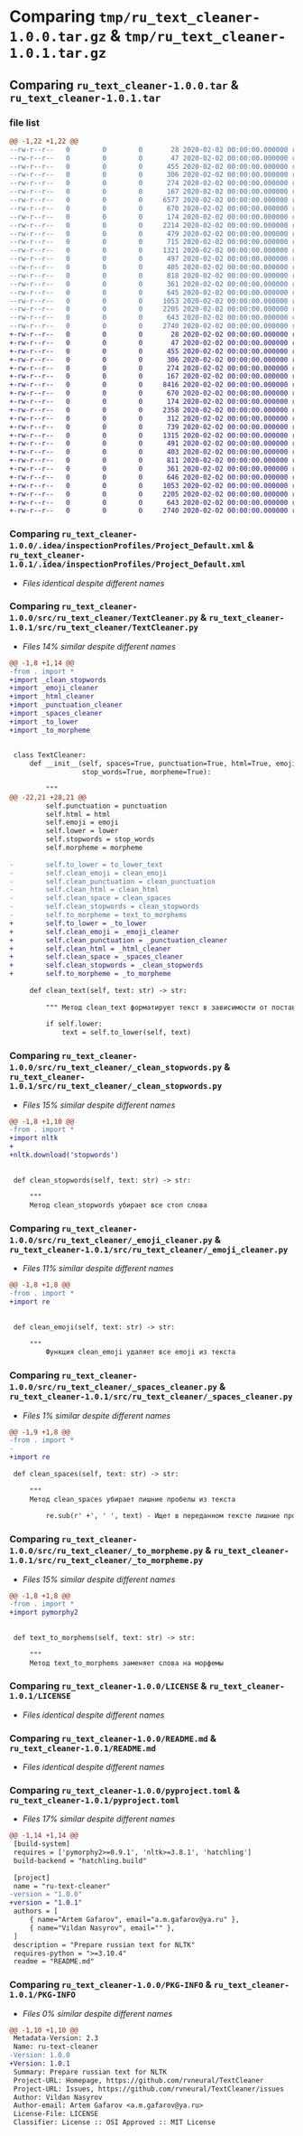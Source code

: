 # Comparing `tmp/ru_text_cleaner-1.0.0.tar.gz` & `tmp/ru_text_cleaner-1.0.1.tar.gz`

## Comparing `ru_text_cleaner-1.0.0.tar` & `ru_text_cleaner-1.0.1.tar`

### file list

```diff
@@ -1,22 +1,22 @@
--rw-r--r--   0        0        0       28 2020-02-02 00:00:00.000000 ru_text_cleaner-1.0.0/requirements.txt
--rw-r--r--   0        0        0       47 2020-02-02 00:00:00.000000 ru_text_cleaner-1.0.0/.idea/.gitignore
--rw-r--r--   0        0        0      455 2020-02-02 00:00:00.000000 ru_text_cleaner-1.0.0/.idea/TextCleaner.iml
--rw-r--r--   0        0        0      306 2020-02-02 00:00:00.000000 ru_text_cleaner-1.0.0/.idea/misc.xml
--rw-r--r--   0        0        0      274 2020-02-02 00:00:00.000000 ru_text_cleaner-1.0.0/.idea/modules.xml
--rw-r--r--   0        0        0      167 2020-02-02 00:00:00.000000 ru_text_cleaner-1.0.0/.idea/vcs.xml
--rw-r--r--   0        0        0     6577 2020-02-02 00:00:00.000000 ru_text_cleaner-1.0.0/.idea/workspace.xml
--rw-r--r--   0        0        0      670 2020-02-02 00:00:00.000000 ru_text_cleaner-1.0.0/.idea/inspectionProfiles/Project_Default.xml
--rw-r--r--   0        0        0      174 2020-02-02 00:00:00.000000 ru_text_cleaner-1.0.0/.idea/inspectionProfiles/profiles_settings.xml
--rw-r--r--   0        0        0     2214 2020-02-02 00:00:00.000000 ru_text_cleaner-1.0.0/src/ru_text_cleaner/TextCleaner.py
--rw-r--r--   0        0        0      479 2020-02-02 00:00:00.000000 ru_text_cleaner-1.0.0/src/ru_text_cleaner/__init__.py
--rw-r--r--   0        0        0      715 2020-02-02 00:00:00.000000 ru_text_cleaner-1.0.0/src/ru_text_cleaner/_clean_stopwords.py
--rw-r--r--   0        0        0     1321 2020-02-02 00:00:00.000000 ru_text_cleaner-1.0.0/src/ru_text_cleaner/_emoji_cleaner.py
--rw-r--r--   0        0        0      497 2020-02-02 00:00:00.000000 ru_text_cleaner-1.0.0/src/ru_text_cleaner/_html_cleaner.py
--rw-r--r--   0        0        0      405 2020-02-02 00:00:00.000000 ru_text_cleaner-1.0.0/src/ru_text_cleaner/_punctuation_cleaner.py
--rw-r--r--   0        0        0      818 2020-02-02 00:00:00.000000 ru_text_cleaner-1.0.0/src/ru_text_cleaner/_spaces_cleaner.py
--rw-r--r--   0        0        0      361 2020-02-02 00:00:00.000000 ru_text_cleaner-1.0.0/src/ru_text_cleaner/_to_lower.py
--rw-r--r--   0        0        0      645 2020-02-02 00:00:00.000000 ru_text_cleaner-1.0.0/src/ru_text_cleaner/_to_morpheme.py
--rw-r--r--   0        0        0     1053 2020-02-02 00:00:00.000000 ru_text_cleaner-1.0.0/LICENSE
--rw-r--r--   0        0        0     2205 2020-02-02 00:00:00.000000 ru_text_cleaner-1.0.0/README.md
--rw-r--r--   0        0        0      643 2020-02-02 00:00:00.000000 ru_text_cleaner-1.0.0/pyproject.toml
--rw-r--r--   0        0        0     2740 2020-02-02 00:00:00.000000 ru_text_cleaner-1.0.0/PKG-INFO
+-rw-r--r--   0        0        0       28 2020-02-02 00:00:00.000000 ru_text_cleaner-1.0.1/requirements.txt
+-rw-r--r--   0        0        0       47 2020-02-02 00:00:00.000000 ru_text_cleaner-1.0.1/.idea/.gitignore
+-rw-r--r--   0        0        0      455 2020-02-02 00:00:00.000000 ru_text_cleaner-1.0.1/.idea/TextCleaner.iml
+-rw-r--r--   0        0        0      306 2020-02-02 00:00:00.000000 ru_text_cleaner-1.0.1/.idea/misc.xml
+-rw-r--r--   0        0        0      274 2020-02-02 00:00:00.000000 ru_text_cleaner-1.0.1/.idea/modules.xml
+-rw-r--r--   0        0        0      167 2020-02-02 00:00:00.000000 ru_text_cleaner-1.0.1/.idea/vcs.xml
+-rw-r--r--   0        0        0     8416 2020-02-02 00:00:00.000000 ru_text_cleaner-1.0.1/.idea/workspace.xml
+-rw-r--r--   0        0        0      670 2020-02-02 00:00:00.000000 ru_text_cleaner-1.0.1/.idea/inspectionProfiles/Project_Default.xml
+-rw-r--r--   0        0        0      174 2020-02-02 00:00:00.000000 ru_text_cleaner-1.0.1/.idea/inspectionProfiles/profiles_settings.xml
+-rw-r--r--   0        0        0     2358 2020-02-02 00:00:00.000000 ru_text_cleaner-1.0.1/src/ru_text_cleaner/TextCleaner.py
+-rw-r--r--   0        0        0      312 2020-02-02 00:00:00.000000 ru_text_cleaner-1.0.1/src/ru_text_cleaner/__init__.py
+-rw-r--r--   0        0        0      739 2020-02-02 00:00:00.000000 ru_text_cleaner-1.0.1/src/ru_text_cleaner/_clean_stopwords.py
+-rw-r--r--   0        0        0     1315 2020-02-02 00:00:00.000000 ru_text_cleaner-1.0.1/src/ru_text_cleaner/_emoji_cleaner.py
+-rw-r--r--   0        0        0      491 2020-02-02 00:00:00.000000 ru_text_cleaner-1.0.1/src/ru_text_cleaner/_html_cleaner.py
+-rw-r--r--   0        0        0      403 2020-02-02 00:00:00.000000 ru_text_cleaner-1.0.1/src/ru_text_cleaner/_punctuation_cleaner.py
+-rw-r--r--   0        0        0      811 2020-02-02 00:00:00.000000 ru_text_cleaner-1.0.1/src/ru_text_cleaner/_spaces_cleaner.py
+-rw-r--r--   0        0        0      361 2020-02-02 00:00:00.000000 ru_text_cleaner-1.0.1/src/ru_text_cleaner/_to_lower.py
+-rw-r--r--   0        0        0      646 2020-02-02 00:00:00.000000 ru_text_cleaner-1.0.1/src/ru_text_cleaner/_to_morpheme.py
+-rw-r--r--   0        0        0     1053 2020-02-02 00:00:00.000000 ru_text_cleaner-1.0.1/LICENSE
+-rw-r--r--   0        0        0     2205 2020-02-02 00:00:00.000000 ru_text_cleaner-1.0.1/README.md
+-rw-r--r--   0        0        0      643 2020-02-02 00:00:00.000000 ru_text_cleaner-1.0.1/pyproject.toml
+-rw-r--r--   0        0        0     2740 2020-02-02 00:00:00.000000 ru_text_cleaner-1.0.1/PKG-INFO
```

### Comparing `ru_text_cleaner-1.0.0/.idea/inspectionProfiles/Project_Default.xml` & `ru_text_cleaner-1.0.1/.idea/inspectionProfiles/Project_Default.xml`

 * *Files identical despite different names*

### Comparing `ru_text_cleaner-1.0.0/src/ru_text_cleaner/TextCleaner.py` & `ru_text_cleaner-1.0.1/src/ru_text_cleaner/TextCleaner.py`

 * *Files 14% similar despite different names*

```diff
@@ -1,8 +1,14 @@
-from . import *
+import _clean_stopwords
+import _emoji_cleaner
+import _html_cleaner
+import _punctuation_cleaner
+import _spaces_cleaner
+import _to_lower
+import _to_morpheme
 
 
 class TextCleaner:
     def __init__(self, spaces=True, punctuation=True, html=True, emoji=True, lower=True,
                  stop_words=True, morpheme=True):
 
         """
@@ -22,21 +28,21 @@
         self.punctuation = punctuation
         self.html = html
         self.emoji = emoji
         self.lower = lower
         self.stopwords = stop_words
         self.morpheme = morpheme
 
-        self.to_lower = to_lower_text
-        self.clean_emoji = clean_emoji
-        self.clean_punctuation = clean_punctuation
-        self.clean_html = clean_html
-        self.clean_space = clean_spaces
-        self.clean_stopwords = clean_stopwords
-        self.to_morpheme = text_to_morphems
+        self.to_lower = _to_lower
+        self.clean_emoji = _emoji_cleaner
+        self.clean_punctuation = _punctuation_cleaner
+        self.clean_html = _html_cleaner
+        self.clean_space = _spaces_cleaner
+        self.clean_stopwords = _clean_stopwords
+        self.to_morpheme = _to_morpheme
 
     def clean_text(self, text: str) -> str:
 
         """ Метод clean_text форматирует текст в зависимости от поставленных флагов"""
 
         if self.lower:
             text = self.to_lower(self, text)
```

### Comparing `ru_text_cleaner-1.0.0/src/ru_text_cleaner/_clean_stopwords.py` & `ru_text_cleaner-1.0.1/src/ru_text_cleaner/_clean_stopwords.py`

 * *Files 15% similar despite different names*

```diff
@@ -1,8 +1,10 @@
-from . import *
+import nltk
+
+nltk.download('stopwords')
 
 
 def clean_stopwords(self, text: str) -> str:
 
     """
     Метод clean_stopwords убирает все стоп слова
```

### Comparing `ru_text_cleaner-1.0.0/src/ru_text_cleaner/_emoji_cleaner.py` & `ru_text_cleaner-1.0.1/src/ru_text_cleaner/_emoji_cleaner.py`

 * *Files 11% similar despite different names*

```diff
@@ -1,8 +1,8 @@
-from . import *
+import re
 
 
 def clean_emoji(self, text: str) -> str:
 
     """
         Функция clean_emoji удаляет все emoji из текста
```

### Comparing `ru_text_cleaner-1.0.0/src/ru_text_cleaner/_spaces_cleaner.py` & `ru_text_cleaner-1.0.1/src/ru_text_cleaner/_spaces_cleaner.py`

 * *Files 1% similar despite different names*

```diff
@@ -1,9 +1,8 @@
-from . import *
-
+import re
 
 def clean_spaces(self, text: str) -> str:
 
     """
     Метод clean_spaces убирает лишние пробелы из текста
 
         re.sub(r' +', ' ', text) - Ищет в переданном тексте лишние пробелы, заменяет их на один пробел
```

### Comparing `ru_text_cleaner-1.0.0/src/ru_text_cleaner/_to_morpheme.py` & `ru_text_cleaner-1.0.1/src/ru_text_cleaner/_to_morpheme.py`

 * *Files 15% similar despite different names*

```diff
@@ -1,8 +1,8 @@
-from . import *
+import pymorphy2
 
 
 def text_to_morphems(self, text: str) -> str:
 
     """
     Метод text_to_morphems заменяет слова на морфемы
```

### Comparing `ru_text_cleaner-1.0.0/LICENSE` & `ru_text_cleaner-1.0.1/LICENSE`

 * *Files identical despite different names*

### Comparing `ru_text_cleaner-1.0.0/README.md` & `ru_text_cleaner-1.0.1/README.md`

 * *Files identical despite different names*

### Comparing `ru_text_cleaner-1.0.0/pyproject.toml` & `ru_text_cleaner-1.0.1/pyproject.toml`

 * *Files 17% similar despite different names*

```diff
@@ -1,14 +1,14 @@
 [build-system]
 requires = ['pymorphy2>=0.9.1', 'nltk>=3.8.1', 'hatchling']
 build-backend = "hatchling.build"
 
 [project]
 name = "ru-text-cleaner"
-version = "1.0.0"
+version = "1.0.1"
 authors = [
     { name="Artem Gafarov", email="a.m.gafarov@ya.ru" },
     { name="Vildan Nasyrov", email="" },
 ]
 description = "Prepare russian text for NLTK"
 requires-python = ">=3.10.4"
 readme = "README.md"
```

### Comparing `ru_text_cleaner-1.0.0/PKG-INFO` & `ru_text_cleaner-1.0.1/PKG-INFO`

 * *Files 0% similar despite different names*

```diff
@@ -1,10 +1,10 @@
 Metadata-Version: 2.3
 Name: ru-text-cleaner
-Version: 1.0.0
+Version: 1.0.1
 Summary: Prepare russian text for NLTK
 Project-URL: Homepage, https://github.com/rvneural/TextCleaner
 Project-URL: Issues, https://github.com/rvneural/TextCleaner/issues
 Author: Vildan Nasyrov
 Author-email: Artem Gafarov <a.m.gafarov@ya.ru>
 License-File: LICENSE
 Classifier: License :: OSI Approved :: MIT License
```

